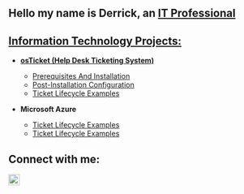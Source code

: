 ## Hello my name is Derrick, an <a href="https://www.linkedin.com/in/derrickemaples/">IT Professional

<h2> Information Technology Projects:</h2>


- <b>osTicket (Help Desk Ticketing System)</b>
  - [Prerequisites And Installation](https://github.com/derrickmaples/osticket-prereqs)
  - [Post-Installation Configuration](https://github.com/derrickmaples/post-install-config)
  - [Ticket Lifecycle Examples](https://github.com/derrickmaples/ticket-lifecycle)

- <b>Microsoft Azure</b>
  - [Ticket Lifecycle Examples](https://github.com/derrickmaples/active-directory)
  - [Ticket Lifecycle Examples](https://github.com/derrickmaples/network-security-groups)


<h2> Connect with me:</h2>

[<img align="left" alt="Derrick | LinkedIn" width="22px" src="https://cdn.jsdelivr.net/npm/simple-icons@v3/icons/linkedin.svg" />][linkedin]

[linkedin]: https://www.linkedin.com/in/derrickemaples/
